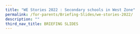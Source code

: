 ```yaml
---
title: "WE Stories 2022 : Secondary schools in West Zone"
permalink: /for-parents/Briefing-Slides/we-stories-2022/
description: ""
third_nav_title: BRIEFING SLIDES
---
```



